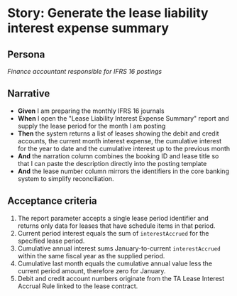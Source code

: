 # Story: Generate the lease liability interest expense summary

## Persona
*Finance accountant responsible for IFRS 16 postings*

## Narrative
- **Given** I am preparing the monthly IFRS 16 journals
- **When** I open the "Lease Liability Interest Expense Summary" report and supply the lease period for the month I am posting
- **Then** the system returns a list of leases showing the debit and credit accounts, the current month interest expense, the
  cumulative interest for the year to date and the cumulative interest up to the previous month
- **And** the narration column combines the booking ID and lease title so that I can paste the description directly into the
  posting template
- **And** the lease number column mirrors the identifiers in the core banking system to simplify reconciliation.

## Acceptance criteria
1. The report parameter accepts a single lease period identifier and returns only data for leases that have schedule items in
   that period.
2. Current period interest equals the sum of `interestAccrued` for the specified lease period.
3. Cumulative annual interest sums January-to-current `interestAccrued` within the same fiscal year as the supplied period.
4. Cumulative last month equals the cumulative annual value less the current period amount, therefore zero for January.
5. Debit and credit account numbers originate from the TA Lease Interest Accrual Rule linked to the lease contract.
